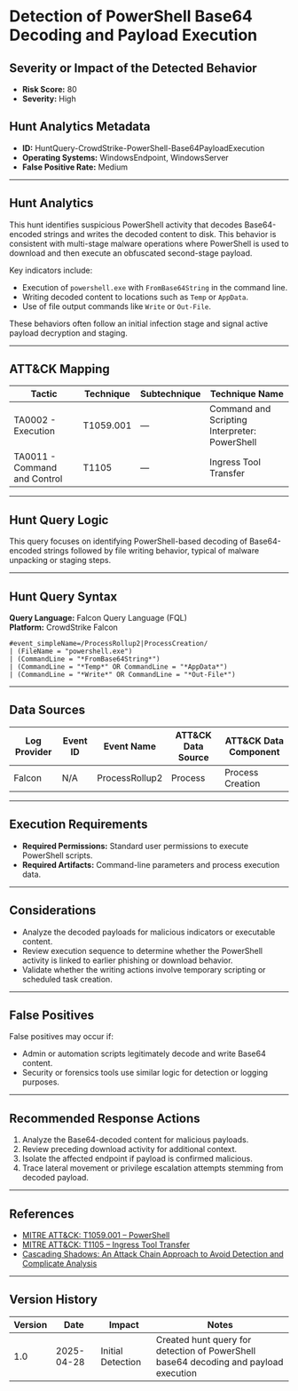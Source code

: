# Detection of PowerShell Base64 Decoding and Payload Execution

## Severity or Impact of the Detected Behavior
- **Risk Score:** 80
- **Severity:** High

## Hunt Analytics Metadata

- **ID:** HuntQuery-CrowdStrike-PowerShell-Base64PayloadExecution
- **Operating Systems:** WindowsEndpoint, WindowsServer
- **False Positive Rate:** Medium

---

## Hunt Analytics

This hunt identifies suspicious PowerShell activity that decodes Base64-encoded strings and writes the decoded content to disk. This behavior is consistent with multi-stage malware operations where PowerShell is used to download and then execute an obfuscated second-stage payload.

Key indicators include:
- Execution of `powershell.exe` with `FromBase64String` in the command line.
- Writing decoded content to locations such as `Temp` or `AppData`.
- Use of file output commands like `Write` or `Out-File`.

These behaviors often follow an initial infection stage and signal active payload decryption and staging.

---

## ATT&CK Mapping

| Tactic                        | Technique  | Subtechnique | Technique Name                                            |
|-------------------------------|------------|--------------|-----------------------------------------------------------|
| TA0002 - Execution            | T1059.001  | —            | Command and Scripting Interpreter: PowerShell             |
| TA0011 - Command and Control  | T1105      | —            | Ingress Tool Transfer                                     |

---

## Hunt Query Logic

This query focuses on identifying PowerShell-based decoding of Base64-encoded strings followed by file writing behavior, typical of malware unpacking or staging steps.

---

## Hunt Query Syntax

**Query Language:** Falcon Query Language (FQL)  
**Platform:** CrowdStrike Falcon

```fql
#event_simpleName=/ProcessRollup2|ProcessCreation/  
| (FileName = "powershell.exe")  
| (CommandLine = "*FromBase64String*")  
| (CommandLine = "*Temp*" OR CommandLine = "*AppData*")  
| (CommandLine = "*Write*" OR CommandLine = "*Out-File*")
```

---

## Data Sources

| Log Provider | Event ID | Event Name        | ATT&CK Data Source  | ATT&CK Data Component  |
|--------------|----------|-------------------|---------------------|------------------------|
| Falcon       | N/A      | ProcessRollup2     | Process              | Process Creation        |

---

## Execution Requirements

- **Required Permissions:** Standard user permissions to execute PowerShell scripts.
- **Required Artifacts:** Command-line parameters and process execution data.

---

## Considerations

- Analyze the decoded payloads for malicious indicators or executable content.
- Review execution sequence to determine whether the PowerShell activity is linked to earlier phishing or download behavior.
- Validate whether the writing actions involve temporary scripting or scheduled task creation.

---

## False Positives

False positives may occur if:
- Admin or automation scripts legitimately decode and write Base64 content.
- Security or forensics tools use similar logic for detection or logging purposes.

---

## Recommended Response Actions

1. Analyze the Base64-decoded content for malicious payloads.
2. Review preceding download activity for additional context.
3. Isolate the affected endpoint if payload is confirmed malicious.
4. Trace lateral movement or privilege escalation attempts stemming from decoded payload.

---

## References

- [MITRE ATT&CK: T1059.001 – PowerShell](https://attack.mitre.org/techniques/T1059/001/)
- [MITRE ATT&CK: T1105 – Ingress Tool Transfer](https://attack.mitre.org/techniques/T1105/)
- [Cascading Shadows: An Attack Chain Approach to Avoid Detection and Complicate Analysis](https://unit42.paloaltonetworks.com/phishing-campaign-with-complex-attack-chain/#new_tab)

---

## Version History

| Version | Date       | Impact            | Notes                                                                                      |
|---------|------------|-------------------|--------------------------------------------------------------------------------------------|
| 1.0     | 2025-04-28 | Initial Detection | Created hunt query for detection of PowerShell base64 decoding and payload execution      |
